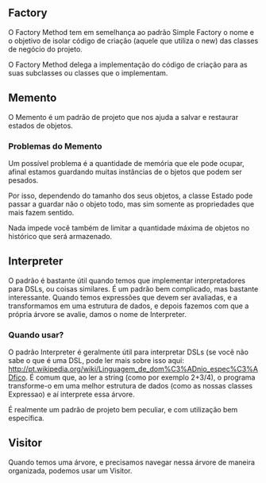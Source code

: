 ## Factory
O Factory Method tem em semelhança ao padrão Simple Factory o nome e o objetivo de isolar código de criação 
(aquele que utiliza o new) das classes de negócio do projeto.

O Factory Method delega a implementação do código de criação para as suas subclasses ou classes que o implementam.

## Memento
O Memento é um padrão de projeto que nos ajuda a salvar e restaurar estados de objetos.

### Problemas do Memento
Um possível problema é a quantidade de memória que ele pode ocupar, afinal estamos guardando muitas instâncias de o
bjetos que podem ser pesados.

Por isso, dependendo do tamanho dos seus objetos, a classe Estado pode passar a guardar não o objeto todo, mas sim 
somente as propriedades que mais fazem sentido.

Nada impede você também de limitar a quantidade máxima de objetos no histórico que será armazenado.


## Interpreter
O padrão é bastante útil quando temos que implementar interpretadores para DSLs, ou coisas similares. É um padrão bem 
complicado, mas bastante interessante. Quando temos expressões que devem ser avaliadas, e a transformamos em uma 
estrutura de dados, e depois fazemos com que a própria árvore se avalie, damos o nome de Interpreter.

### Quando usar?

O padrão Interpreter é geralmente útil para interpretar DSLs (se você não sabe o que é uma DSL, pode ler mais sobre isso 
aqui: http://pt.wikipedia.org/wiki/Linguagem_de_dom%C3%ADnio_espec%C3%ADfico. É comum que, ao ler a string 
(como por exemplo 2+3/4), o programa transforme-o em uma melhor estrutura de dados (como as nossas classes Expressao) 
e aí interprete essa árvore.

É realmente um padrão de projeto bem peculiar, e com utilização bem específica.

## Visitor
Quando temos uma árvore, e precisamos navegar nessa árvore de maneira organizada, podemos usar um Visitor.